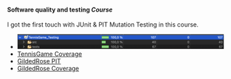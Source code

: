 #### Software quality and testing *Course*

I got the first touch with JUnit & PIT Mutation Testing in this course. 

- ![TennisGame PIT](TennisGame_Coverage.png)
- [TennisGame Coverage]()
- [GildedRose PIT]()
- [GildedRose Coverage]()

